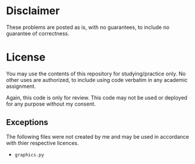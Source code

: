 # Disclaimer

These problems are posted as is, with no guarantees, to include no guarantee of correctness. 

# License

You may use the contents of this repository for studying/practice only. No other uses are authorized, to include using code verbatim in any academic assignment.

Again, this code is only for review. This code may not be used or deployed for any purpose without my consent.

## Exceptions

The following files were not created by me and may be used in accordance with thier respective licences.

- `graphics.py`


